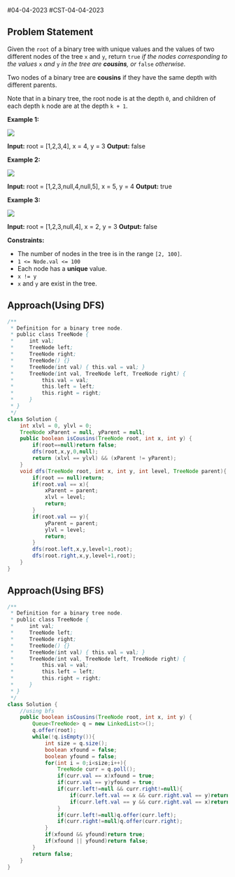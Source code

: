 #04-04-2023  #CST-04-04-2023
## Problem Statement
Given the `root` of a binary tree with unique values and the values of two different nodes of the tree `x` and `y`, return `true` _if the nodes corresponding to the values_ `x` _and_ `y` _in the tree are **cousins**, or_ `false` _otherwise._

Two nodes of a binary tree are **cousins** if they have the same depth with different parents.

Note that in a binary tree, the root node is at the depth `0`, and children of each depth `k` node are at the depth `k + 1`.

**Example 1:**

![](https://assets.leetcode.com/uploads/2019/02/12/q1248-01.png)

**Input:** root = [1,2,3,4], x = 4, y = 3
**Output:** false

**Example 2:**

![](https://assets.leetcode.com/uploads/2019/02/12/q1248-02.png)

**Input:** root = [1,2,3,null,4,null,5], x = 5, y = 4
**Output:** true

**Example 3:**

![](https://assets.leetcode.com/uploads/2019/02/13/q1248-03.png)

**Input:** root = [1,2,3,null,4], x = 2, y = 3
**Output:** false

**Constraints:**

-   The number of nodes in the tree is in the range `[2, 100]`.
-   `1 <= Node.val <= 100`
-   Each node has a **unique** value.
-   `x != y`
-   `x` and `y` are exist in the tree.
## Approach(Using DFS)
```java
/**
 * Definition for a binary tree node.
 * public class TreeNode {
 *     int val;
 *     TreeNode left;
 *     TreeNode right;
 *     TreeNode() {}
 *     TreeNode(int val) { this.val = val; }
 *     TreeNode(int val, TreeNode left, TreeNode right) {
 *         this.val = val;
 *         this.left = left;
 *         this.right = right;
 *     }
 * }
 */
class Solution {
    int xlvl = 0, ylvl = 0;
    TreeNode xParent = null, yParent = null;
    public boolean isCousins(TreeNode root, int x, int y) {
        if(root==null)return false;
        dfs(root,x,y,0,null);
        return (xlvl == ylvl) && (xParent != yParent);
    }
    void dfs(TreeNode root, int x, int y, int level, TreeNode parent){
        if(root == null)return;
        if(root.val == x){
            xParent = parent;
            xlvl = level;
            return;
        }
        if(root.val == y){
            yParent = parent;
            ylvl = level;
            return;
        }
        dfs(root.left,x,y,level+1,root);
        dfs(root.right,x,y,level+1,root);
    }
}
```
## Approach(Using BFS)
```java
/**
 * Definition for a binary tree node.
 * public class TreeNode {
 *     int val;
 *     TreeNode left;
 *     TreeNode right;
 *     TreeNode() {}
 *     TreeNode(int val) { this.val = val; }
 *     TreeNode(int val, TreeNode left, TreeNode right) {
 *         this.val = val;
 *         this.left = left;
 *         this.right = right;
 *     }
 * }
 */
class Solution {
    //using bfs
    public boolean isCousins(TreeNode root, int x, int y) {
        Queue<TreeNode> q = new LinkedList<>();
        q.offer(root);
        while(!q.isEmpty()){
            int size = q.size();
            boolean xfound = false;
            boolean yfound = false;
            for(int i = 0;i<size;i++){
                TreeNode curr = q.poll();
                if(curr.val == x)xfound = true;
                if(curr.val == y)yfound = true;
                if(curr.left!=null && curr.right!=null){
                    if(curr.left.val == x && curr.right.val == y)return false;
                    if(curr.left.val == y && curr.right.val == x)return false;
                }
                if(curr.left!=null)q.offer(curr.left);
                if(curr.right!=null)q.offer(curr.right);
            }
            if(xfound && yfound)return true;
            if(xfound || yfound)return false;
        }
        return false;
    }
}
```
